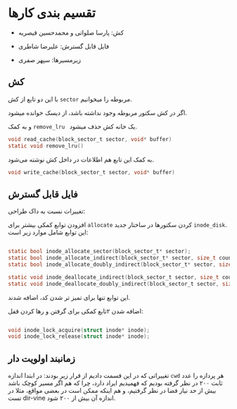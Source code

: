 # تقسیم بندی‌ کارها

+ کش: پارسا صلواتی و محمدحسین قیصریه

+ فایل قابل گسترش: علیرضا شاطری

+ زیرمسیرها: سپهر صفری

## کش

با این دو تابع از کش `sector` مربوطه را میخوانیم. 

 اگر در کش سکتور مربوطه وجود نداشته باشد، از دیسک خوانده میشود. 

و به کمک `remove_lru ` یک خانه کش حذف میشود. 

```c
void read_cache(block_sector_t sector, void* buffer) 
static void remove_lru()
```


به کمک این تابع هم اطلاعات در داخل کش نوشته می‌شود. 
```c
void write_cache(block_sector_t sector, void* buffer) 
```

## فایل قابل گسترش

تغییرات نسبت به داک طراحی:

افزودن توابع کمکی بیشتر برای `allocate` کردن سکتورها در  ساختار جدید `inode_disk`. این توابع شامل موارد زیر است:

```c

static bool inode_allocate_sector(block_sector_t* sector);
static bool inode_allocate_indirect(block_sector_t* sector, size_t count);
static bool inode_allocate_doubly_indirect(block_sector_t* sector, size_t count);

static void inode_deallocate_indirect(block_sector_t sector, size_t count);
static void inode_deallocate_doubly_indirect(block_sector_t sector, size_t count);


```
این توابع تنها برای تمیز تر شدن کد، اضافه شدند.

اضافه شدن ۲تابع کمکی برای گرفتن و رها کردن قفل:

```c

void inode_lock_acquire(struct inode* inode);
void inode_lock_release(struct inode* inode);

```

## زمانبند اولویت دار

تغییراتی که در این قسمت دادیم از قرار زیر بودند:
در ابتدا اندازه `cwd` هر پردازه را عدد ثابت ۲۰۰ در نظر گرفته بودیم که فهمیدیم ایراد دارد، چرا که هم اگر مسیر کوچک باشد بیش از حد نیاز فضا در نظر گرفتیم، و هم اینکه ممکن است در بعضی مواقع، مثلا در تست dir-vine اندازه آن بیش از ۲۰۰ شود.

